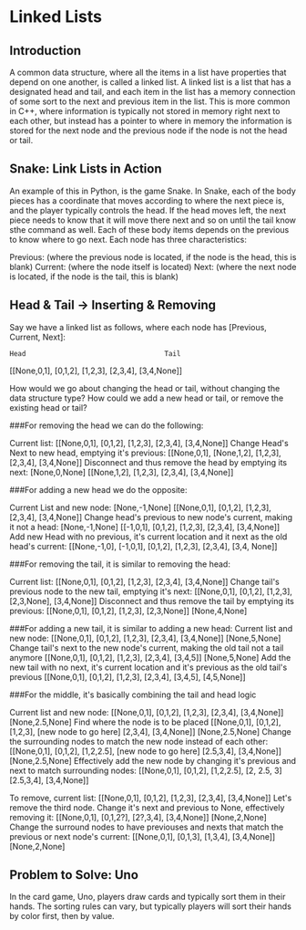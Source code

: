 # Linked Lists

## Introduction

A common data structure, where all the items in a list have properties that depend on one another, is called a linked list. A linked list is a list that has a designated head and tail, and each item in the list has a memory connection of some sort to the next and previous item in the list. This is more common in C++, where information is typically not stored in memory right next to each other, but instead has a pointer to where in memory the information is stored for the next node and the previous node if the node is not the head or tail.

## Snake: Link Lists in Action

An example of this in Python, is the game Snake. In Snake, each of the body pieces has a coordinate that moves according to where the next piece is, and the player typically controls the head. If the head moves left, the next piece needs to know that it will move there next and so on until the tail know sthe command as well. Each of these body items depends on the previous to know where to go next. Each node has three characteristics:

Previous: (where the previous node is located, if the node is the head, this is blank)
Current: (where the node itself is located)
Next: (where the next node is located, if the node is the tail, this is blank)

## Head & Tail -> Inserting & Removing

Say we have a linked list as follows, where each node has [Previous, Current, Next]:

    Head                                  Tail
[[None,0,1], [0,1,2], [1,2,3], [2,3,4], [3,4,None]]

How would we go about changing the head or tail, without changing the data structure type? How could we add a new head or tail, or remove the existing head or tail?

###For removing the head we can do the following:

Current list: 
[[None,0,1], [0,1,2], [1,2,3], [2,3,4], [3,4,None]]
Change Head's Next to new head, emptying it's previous:
[[None,0,1], [None,1,2], [1,2,3], [2,3,4], [3,4,None]]
Disconnect and thus remove the head by emptying its next:
[None,0,None]     [[None,1,2], [1,2,3], [2,3,4], [3,4,None]]

###For adding a new head we do the opposite:

Current List and new node:
[None,-1,None]    [[None,0,1], [0,1,2], [1,2,3], [2,3,4], [3,4,None]]
Change head's previous to new node's current, making it not a head:
[None,-1,None]    [[-1,0,1], [0,1,2], [1,2,3], [2,3,4], [3,4,None]]
Add new Head with no previous, it's current location and it next as the old head's current:
[[None,-1,0], [-1,0,1], [0,1,2], [1,2,3], [2,3,4], [3,4, None]]

###For removing the tail, it is similar to removing the head:

Current list:
[[None,0,1], [0,1,2], [1,2,3], [2,3,4], [3,4,None]]
Change tail's previous node to the new tail, emptying it's next:
[[None,0,1], [0,1,2], [1,2,3], [2,3,None], [3,4,None]]
Disconnect and thus remove the tail by emptying its previous:
[[None,0,1], [0,1,2], [1,2,3], [2,3,None]]    [None,4,None]

###For adding a new tail, it is similar to adding a new head:
Current list and new node:
[[None,0,1], [0,1,2], [1,2,3], [2,3,4], [3,4,None]]   [None,5,None]
Change tail's next to the new node's current, making the old tail not a tail anymore
[[None,0,1], [0,1,2], [1,2,3], [2,3,4], [3,4,5]]      [None,5,None]
Add the new tail with no next, it's current location and it's previous as the old tail's previous
[[None,0,1], [0,1,2], [1,2,3], [2,3,4], [3,4,5], [4,5,None]]

###For the middle, it's basically combining the tail and head logic

Current list and new node:
[[None,0,1], [0,1,2], [1,2,3], [2,3,4], [3,4,None]]   [None,2.5,None]
Find where the node is to be placed
[[None,0,1], [0,1,2], [1,2,3], [new node to go here] [2,3,4], [3,4,None]]   [None,2.5,None]
Change the surrounding nodes to match the new node instead of each other:
[[None,0,1], [0,1,2], [1,2,2.5], [new node to go here] [2.5,3,4], [3,4,None]]   [None,2.5,None]
Effectively add the new node by changing it's previous and next to match surrounding nodes:
[[None,0,1], [0,1,2], [1,2,2.5], [2, 2.5, 3] [2.5,3,4], [3,4,None]]

To remove, current list:
[[None,0,1], [0,1,2], [1,2,3], [2,3,4], [3,4,None]]
Let's remove the third node. Change it's next and previous to None, effectively removing it:
[[None,0,1], [0,1,2?], [2?,3,4], [3,4,None]]    [None,2,None]
Change the surround nodes to have previouses and nexts that match the previous or next node's current:
[[None,0,1], [0,1,3], [1,3,4], [3,4,None]]      [None,2,None]

## Problem to Solve: Uno

In the card game, Uno, players draw cards and typically sort them in their hands. The sorting rules can vary, but typically players will sort their hands by color first, then by value.
